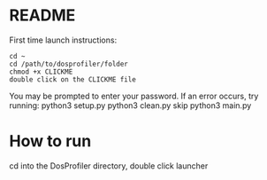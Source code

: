 # README

First time launch instructions:

    cd ~
    cd /path/to/dosprofiler/folder
    chmod +x CLICKME
    double click on the CLICKME file
   
You may be prompted to enter your password.
If an error occurs, try running:
    python3 setup.py
    python3 clean.py skip
    python3 main.py
    
# How to run

cd into the DosProfiler directory, double click launcher
